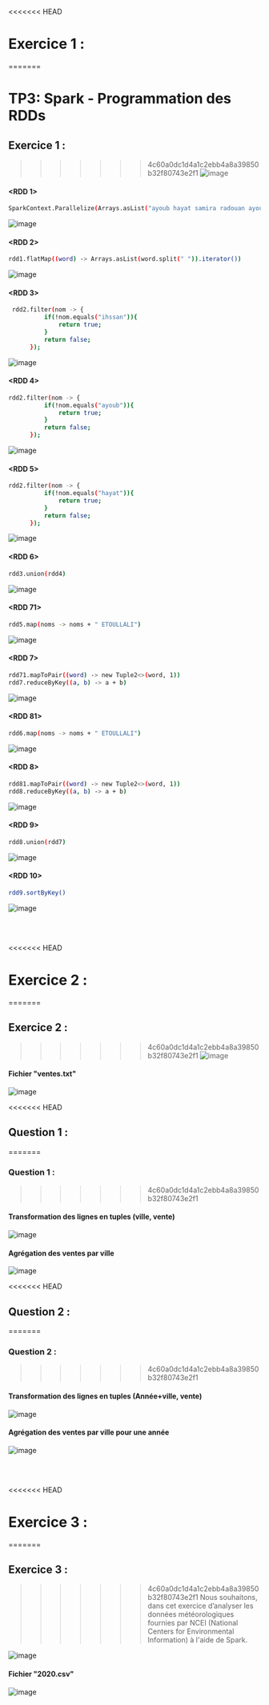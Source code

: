 <<<<<<< HEAD
# Exercice 1 :
=======
# TP3: Spark - Programmation des RDDs

## Exercice 1 :
>>>>>>> 4c60a0dc1d4a1c2ebb4a8a39850b32f80743e2f1
![image](https://user-images.githubusercontent.com/92756846/224797797-afeeedde-1923-480e-b33e-f23071c1b312.png)

  #### <RDD 1> 
  ```sh
  SparkContext.Parallelize(Arrays.asList("ayoub hayat samira radouan ayoub ... ")
  ```
  ![image](https://user-images.githubusercontent.com/92756846/224798123-d9ac1995-0418-4253-8fce-13bf99c8a190.png)
  
  #### <RDD 2> 
  ```sh
  rdd1.flatMap((word) -> Arrays.asList(word.split(" ")).iterator())
  ```
  ![image](https://user-images.githubusercontent.com/92756846/224798331-aa40872b-a624-4eaa-bea0-580ec4236e97.png)

  #### <RDD 3> 
  ```sh
   rdd2.filter(nom -> {
            if(!nom.equals("ihssan")){
                return true;
            }
            return false;
        });
  ```
  ![image](https://user-images.githubusercontent.com/92756846/224798779-4fc2cf8d-c3e0-4a12-b3b8-4377f39bb83f.png)
  
  #### <RDD 4> 
  ```sh
  rdd2.filter(nom -> {
            if(!nom.equals("ayoub")){
                return true;
            }
            return false;
        });
  ```
  ![image](https://user-images.githubusercontent.com/92756846/224799774-cab0e6e7-bad6-45b1-998b-20a5d0672a8f.png)
  
  #### <RDD 5> 
  ```sh
  rdd2.filter(nom -> {
            if(!nom.equals("hayat")){
                return true;
            }
            return false;
        });
  ```
  ![image](https://user-images.githubusercontent.com/92756846/224800009-d1590d98-9c9f-418a-b6fc-ec7222b5e489.png)
  
  #### <RDD 6> 
  ```sh
  rdd3.union(rdd4) 
  ```
  ![image](https://user-images.githubusercontent.com/92756846/224800406-837201ae-2e36-4a8a-9d84-5c6bb6503a90.png)

  #### <RDD 71> 
  ```sh
  rdd5.map(noms -> noms + " ETOULLALI")
  ```
  ![image](https://user-images.githubusercontent.com/92756846/224800763-c11a3f55-0167-447f-8ab0-5c57633cbefe.png)

  #### <RDD 7> 
  ```sh
  rdd71.mapToPair((word) -> new Tuple2<>(word, 1)) 
  rdd7.reduceByKey((a, b) -> a + b)
  ```
  ![image](https://user-images.githubusercontent.com/92756846/224801115-a14a48f8-8f99-43f2-aa3e-f2975554e9af.png)

  #### <RDD 81> 
  ```sh
  rdd6.map(noms -> noms + " ETOULLALI")
  ```
  ![image](https://user-images.githubusercontent.com/92756846/224801751-127f2c69-4729-4d05-8dd4-88bb59bdb769.png)

  #### <RDD 8> 
  ```sh
  rdd81.mapToPair((word) -> new Tuple2<>(word, 1))
  rdd8.reduceByKey((a, b) -> a + b)
  ```
  ![image](https://user-images.githubusercontent.com/92756846/224802056-526fbdc5-ff7e-47a5-b63d-14e2883f2ddf.png)

  #### <RDD 9> 
  ```sh
  rdd8.union(rdd7)
  ```
  ![image](https://user-images.githubusercontent.com/92756846/224802503-305ec920-f509-4cd9-9f6c-0af60d7c2740.png)

  #### <RDD 10> 
  ```sh
  rdd9.sortByKey()
  ```
  ![image](https://user-images.githubusercontent.com/92756846/224802646-fd806cd4-ff54-47aa-ab5f-f23b40e4898d.png)

  <br><br>
  
<<<<<<< HEAD
# Exercice 2 :
=======
## Exercice 2 :
>>>>>>> 4c60a0dc1d4a1c2ebb4a8a39850b32f80743e2f1
![image](https://user-images.githubusercontent.com/92756846/224802856-e9fefc64-4178-4037-b94b-8b48dfdc1439.png)
  
  #### Fichier "ventes.txt"
  ![image](https://user-images.githubusercontent.com/92756846/225772439-ea4eb6c8-1472-40a0-b109-bf214532374b.png)

<<<<<<< HEAD
  ## Question 1 :
=======
  ### Question 1 :
>>>>>>> 4c60a0dc1d4a1c2ebb4a8a39850b32f80743e2f1
  
  #### Transformation des lignes en tuples (ville, vente)
  ![image](https://user-images.githubusercontent.com/92756846/225772577-f64d994c-4db0-4f35-b7d6-6f093cb089b2.png)

  #### Agrégation des ventes par ville
  ![image](https://user-images.githubusercontent.com/92756846/225772704-3c76ac18-40d9-4e91-b077-a4bfcd9fbe1a.png)


<<<<<<< HEAD
  ## Question 2 : 
=======
  ### Question 2 : 
>>>>>>> 4c60a0dc1d4a1c2ebb4a8a39850b32f80743e2f1
  
  #### Transformation des lignes en tuples (Année+ville, vente) 
  ![image](https://user-images.githubusercontent.com/92756846/225772744-38e2fffb-75ce-4d6f-b540-ccb3e1c74dac.png)

  #### Agrégation des ventes par ville pour une année
  ![image](https://user-images.githubusercontent.com/92756846/225772889-7820a24a-3fec-41cb-8798-e412c57410e8.png)

  
  <br><br>
  
<<<<<<< HEAD
# Exercice 3 :
=======
## Exercice 3 :
>>>>>>> 4c60a0dc1d4a1c2ebb4a8a39850b32f80743e2f1
    Nous souhaitons, dans cet exercice d’analyser les données météorologiques fournies par NCEI (National Centers for Environmental Information) à l'aide de Spark. 
    
![image](https://user-images.githubusercontent.com/92756846/224803108-f81f27f4-05d9-4b62-ab13-a531f32f8042.png)

#### Fichier "2020.csv"
![image](https://user-images.githubusercontent.com/92756846/225777933-a9c7a91c-c2e9-4b7f-b2c8-20de8097da2d.png)


